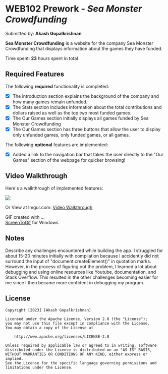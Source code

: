# WEB102 Prework - *Sea Monster Crowdfunding*

Submitted by: **Akash Gopalkrishnan**

**Sea Monster Crowdfunding** is a website for the company Sea Monster Crowdfunding that displays information about the games they have funded.

Time spent: **23** hours spent in total

## Required Features

The following **required** functionality is completed:

* [x] The introduction section explains the background of the company and how many games remain unfunded.
* [x] The Stats section includes information about the total contributions and dollars raised as well as the top two most funded games.
* [x] The Our Games section initially displays all games funded by Sea Monster Crowdfunding
* [x] The Our Games section has three buttons that allow the user to display only unfunded games, only funded games, or all games.

The following **optional** features are implemented:

* [x] Added a link to the navigation bar that takes the user directly to the "Our Games" section of the webpage for quicker browsing!

## Video Walkthrough

Here's a walkthrough of implemented features:



![](https://github.com/AGprofessional/web102_prework/blob/main/assets/VideoWalkthrough1.gif) 
<!--img src='http://i.imgur.com/link/to/your/gif/file.gif' title='Video Walkthrough' width='' alt='Video Walkthrough' /> -->

Or View at Imgur.com: <a href="//imgur.com/txfDDy6">Video Walkthrough</a>
<!-- Replace this with whatever GIF tool you used! -->

GIF created with ...  
[ScreenToGif](https://www.screentogif.com/) for Windows

<!-- Recommended tools:
[Kap](https://getkap.co/) for macOS
[ScreenToGif](https://www.screentogif.com/) for Windows
[peek](https://github.com/phw/peek) for Linux. -->

## Notes

Describe any challenges encountered while building the app.
I struggled for about 15-20 minutes initially with compilation because I accidently did not surround the input of "document.createElement()" in quotation marks. However, in the process of figuring out the problem, I learned a lot about debugging and using online resources like Youtube, documentation, and Stack Overflow. This resulted in the other challenges becoming easier for me since I then became more confident in debugging my program.

## License

    Copyright [2023] [Akash Gopalkrishnan]

    Licensed under the Apache License, Version 2.0 (the "License");
    you may not use this file except in compliance with the License.
    You may obtain a copy of the License at

        http://www.apache.org/licenses/LICENSE-2.0

    Unless required by applicable law or agreed to in writing, software
    distributed under the License is distributed on an "AS IS" BASIS,
    WITHOUT WARRANTIES OR CONDITIONS OF ANY KIND, either express or implied.
    See the License for the specific language governing permissions and
    limitations under the License.
